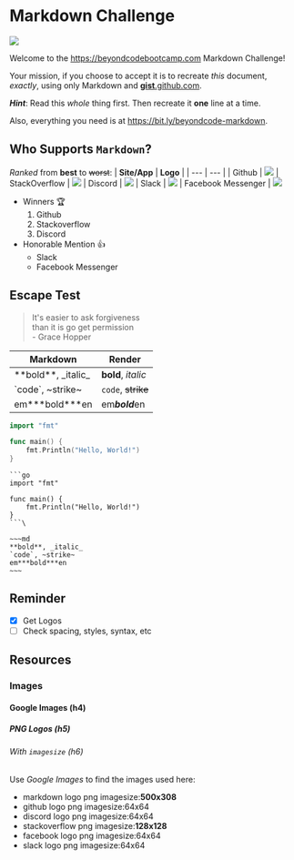 # Markdown Challenge
![](https://codekitapp.com/images/help/free-markdown-icon@2x.png)

Welcome to the https://beyondcodebootcamp.com Markdown Challenge!

Your mission, if you choose to accept it is to recreate _this_ document, _exactly_, using only Markdown and [**gist**.github.com](gist.github.com).

***Hint***: Read this _whole_ thing first. Then recreate it **one** line at a time.

Also, everything you need is at https://bit.ly/beyondcode-markdown.

## Who Supports **`Markdown`**?
_Ranked_ from **best** to  ~~worst~~: 
| **Site/App** | **Logo** |
| --- | --- | 
| Github | ![](https://sc.filehippo.net/images/t_app-logo-l,f_auto,dpr_auto/p/5fa45cf4-9a9b-11e6-861a-00163ec9f5fa/4242369951/github-icon.png)
| StackOverflow | ![](https://cdn.iconscout.com/icon/free/png-128/free-stackoverflow-2-432547.png?f=webp)
| Discord | ![](https://screenshots.dgtcdn.net/images/t_app-logo-l,f_auto,dpr_auto/p/9848e854-ffae-11e6-a59d-00163ed833e7/2949821524/discord-logo)
| Slack | ![](https://sc.filehippo.net/images/t_app-logo-l,f_auto,dpr_auto/p/66b4686e-a4f9-11e6-b5ba-00163ed833e7/3976836507/slack-logo)
| Facebook Messenger | ![](https://screenshots.dgtcdn.net/images/t_app-logo-l,f_auto,dpr_auto/p/c2987150-9b64-11e6-baaa-00163ec9f5fa/4020520298/facebook-messenger-logo.jpg)

- Winners :trophy:
	1. Github
	1. Stackoverflow
	1. Discord
- Honorable Mention :+1:
	- Slack
	- Facebook Messenger
## Escape Test
> It's easier to ask forgiveness\
> than it is go get permission\
> \- Grace Hopper

| **Markdown** | **Render** |
| -- | -- |
| \*\*bold\*\*, \_italic\_ | **bold**, _italic_ |
| \`code\`, \~strike\~ | `code`, ~~strike~~ |
| em\***bold\***en | em***bold***en |
```go
import "fmt"

func main() {
	fmt.Println("Hello, World!")
}
```
```\
```go
import "fmt"

func main() {
	fmt.Println("Hello, World!")
}
```\
```
```
~~~md
**bold**, _italic_
`code`, ~strike~
em***bold***en
~~~
```
## Reminder
- [x] Get Logos
- [ ]  Check spacing, styles, syntax, etc

## Resources
### Images
#### Google Images (h4)
##### PNG Logos (h5)
###### With `imagesize` (h6)
Use _Google Images_ to find the images used here:
- markdown logo png imagesize:**500x308**
- github logo png imagesize:64x64
- discord logo png imagesize:64x64
- stackoverflow png imagesize:**128x128**
- facebook logo png imagesize:64x64
- slack logo png imagesize:64x64
